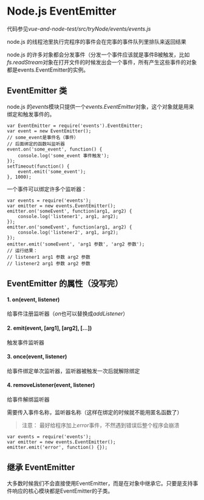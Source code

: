 # Node.js EventEmitter
代码参见*vue-and-node-test/src/tryNode/events/events.js*

node.js 的线程池里执行完程序的事件会在完事的事件队列里排队来返回结果

node.js 的许多对象都会分发事件（分发一个事件应该就是事件B被触发，比如*fs.readStream*对象在打开文件的时候发出会一个事件，所有产生这些事件的对象都是events.EventEmitter的实例。

## EventEmitter 类
node.js 的*events*模块只提供一个*events.EventEmitter*对象，这个对象就是用来绑定和触发事件的。

```angularjs
var EventEmitter = require('events').EventEmitter; 
var event = new EventEmitter(); 
// some_event是事件名（事件）
// 后面绑定的函数叫监听器
event.on('some_event', function() { 
	console.log('some_event 事件触发'); 
}); 
setTimeout(function() { 
	event.emit('some_event'); 
}, 1000); 
```
一个事件可以绑定许多个监听器：
```angularjs
var events = require('events'); 
var emitter = new events.EventEmitter(); 
emitter.on('someEvent', function(arg1, arg2) { 
	console.log('listener1', arg1, arg2); 
}); 
emitter.on('someEvent', function(arg1, arg2) { 
	console.log('listener2', arg1, arg2); 
}); 
emitter.emit('someEvent', 'arg1 参数', 'arg2 参数'); 
// 运行结果：
// listener1 arg1 参数 arg2 参数
// listener2 arg1 参数 arg2 参数
```

## EventEmitter 的属性（没写完）
#### 1.	on(event, listener)
给事件注册监听器（*on*也可以替换成*addListener*）
#### 2. emit(event, [arg1], [arg2], [...])
触发事件监听器
#### 3. once(event, listener)
给事件绑定单次监听器，监听器被触发一次后就解除绑定
#### 4. removeListener(event, listener)
给事件解绑监听器

需要传入事件名称，监听器名称（这样在绑定的时候就不能用匿名函数了）

> 注意： 最好给程序加上*error*事件，不然遇到错误后整个程序会崩溃
```angularjs
var events = require('events'); 
var emitter = new events.EventEmitter(); 
emitter.emit('error', function() {}); 
```
## 继承 EventEmitter
大多数时候我们不会直接使用EventEmitter，而是在对象中继承它。只要是支持事件响应的核心模块都是EventEmitter的子类。

